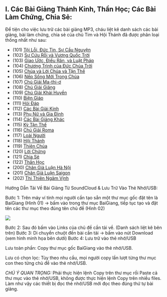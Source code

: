 ## I. Các Bài Giảng Thánh Kinh, Thần Học; Các Bài Làm Chứng, Chia Sẻ:

Để tiện cho việc lưu trữ các bài giảng MP3, cháu liệt kê danh sách các 
bài giảng, bài làm chứng, chia sẻ của chú Tim và Hội Thánh đã được phân
loại thống nhất như sau:

* (101) [Tội Lỗi, Đức Tin, Sự Cầu Nguyện](https://soundcloud.com/huynh-christian-timothy/sets/101_toiloiductinsucaunguyen)
* (102) [Sự Cứu Rỗi và Vương Quốc Trời](https://soundcloud.com/huynh-christian-timothy/sets/102_sucuuroivuongquoctroi)
* (103) [Giao Ước, Điều Răn, và Luật Pháp](https://soundcloud.com/huynh-christian-timothy/sets/103_giaouocdieuranluatphap)
* (104) [Chương Trình của Đức Chúa Trời](https://soundcloud.com/huynh-christian-timothy/sets/104_chuongtrinhcuaducchuatroi)
* (105) [Chúa và Lời Chúa và Tận Thế](https://soundcloud.com/huynh-christian-timothy/sets/105_loichuatanthe)
* (106) [Nếp Sống Mới Trong Chúa](https://soundcloud.com/huynh-christian-timothy/sets/106_nepsongmoitrongchua)
* (107) [Chú Giải Ma-thi-ơ](https://soundcloud.com/huynh-christian-timothy/sets/107_chugiaimathio)
* (108) [Chú Giải Giăng](https://soundcloud.com/huynh-christian-timothy/sets/108_chugiaigiang)
* (109) [Chú Giải Khải Huyền](https://soundcloud.com/huynh-christian-timothy/sets/109_chugiaikhaihuyen)
* (110) [Biện Giáo](https://soundcloud.com/huynh-christian-timothy/sets/110_biengiao)
* (111) [Hỏi Đáp](https://soundcloud.com/huynh-christian-timothy/sets/111_hoivadap)
* (112) [Các Bài Giải Kinh](https://soundcloud.com/huynh-christian-timothy/sets/112_giaikinh)
* (113) [Phụ Nữ và Gia Đình](https://soundcloud.com/huynh-christian-timothy/sets/113_phunugiadinh)
* (114) [Các Bài Giảng Khác](https://soundcloud.com/huynh-christian-timothy/sets/114_cacbaigiangkhac)
* (115) [Kỳ Tận Thế](https://soundcloud.com/huynh-christian-timothy/sets/115_kytanthe)
* (116) [Chú Giải Roma](https://soundcloud.com/huynh-christian-timothy/sets/116_chugiairoma)
* (117) [Loài Người](https://soundcloud.com/huynh-christian-timothy/sets/117_loainguoi)
* (118) [Hội Thánh](https://soundcloud.com/huynh-christian-timothy/sets/118_hoithanh)
* (119) [Thiên Chúa](https://soundcloud.com/huynh-christian-timothy/sets/119_thienchua)
* (120) [Lời Chứng](https://soundcloud.com/huynh-christian-timothy/sets/120_loichung)
* (121) [Chia Sẻ](https://soundcloud.com/huynh-christian-timothy/sets/121_chiase)
* (122) [Thần Học](https://soundcloud.com/huynh-christian-timothy/sets/122_thanhoc)
* (200) [Chân Giả Luận Hà Nội](https://soundcloud.com/huynh-christian-timothy/sets/200_changialuanhanoi)
* (201) [Chân Giả Luận Saigon](https://soundcloud.com/huynh-christian-timothy/sets/201_changialuansaigon)
* (202) [Thi Thiên Ngâm Vịnh](https://soundcloud.com/huynh-christian-timothy/sets/202_thithienngamvinh)

Hướng Dẫn Tải Về Bài Giảng Từ SoundCloud & Lưu Trữ Vào Thẻ Nhớ/USB:

Bước 1: Trên máy ví tính mọi người cần tạo sẳn một thư mục gốc đặt tên là 
BaiGiang (Hình 01) -> bấm vào trong thư mục BaiGiang, tiếp tục tạo và đặt tên 
các thư mục theo đúng tên chủ đề (Hình 02)

![](https://lh6.googleusercontent.com/x--kKdF7THQZARr2VfWQ-oNG5OS-Hqp_pZ2jgpSAgqsGdpbmnc88ghA1sNvfpybtnR7dsECQvSUJyhhKw9S9tdVjgr2EacxqlkGtVpowZPvR9MX_a9wY5jzpr3dX2eBCaQ)

Bước 2: Sau đó bấm vào Links của chủ đề cần tải về. (Danh sách liệt kê bên trên)
Bước 3: Di chuyển chuột đến bài cần tải -> bấm vào nút Download (xem hình minh họa bên dưới)
Bước 4: Lưu trữ vào thẻ nhớ/USB

Lưu toàn phần: Copy thư mục gốc BaiGiang vào thẻ nhớ/USB.

Lưu có chọn lọc: Tùy theo nhu cầu, mọi người copy lần lượt từng thư mục con theo từng chủ đề vào thẻ nhớ/USB.

*CHÚ Ý QUAN TRỌNG:* Phải thực hiện lệnh Copy trên thư mục rồi Paste cả thư mục vào thẻ nhớ/USB, không được thực hiện lệnh Copy trên nhiều files. Làm như vậy các thiết bị đọc thẻ nhớ/USB mới đọc theo đúng thứ tự bài giảng.
